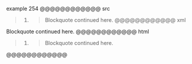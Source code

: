 example 254
@@@@@@@@@@@@ src
> 1. > Blockquote
> continued here.
@@@@@@@@@@@@ xml
<?xml version="1.0" encoding="UTF-8"?>
<!DOCTYPE document SYSTEM "CommonMark.dtd">
<document xmlns="http://commonmark.org/xml/1.0">
  <block_quote>
    <list type="ordered" start="1" delim="period" tight="true">
      <item>
        <block_quote>
          <paragraph>
            <text>Blockquote</text>
            <softbreak />
            <text>continued here.</text>
          </paragraph>
        </block_quote>
      </item>
    </list>
  </block_quote>
</document>
@@@@@@@@@@@@ html
<blockquote>
<ol>
<li>
<blockquote>
<p>Blockquote
continued here.</p>
</blockquote>
</li>
</ol>
</blockquote>
@@@@@@@@@@@@
